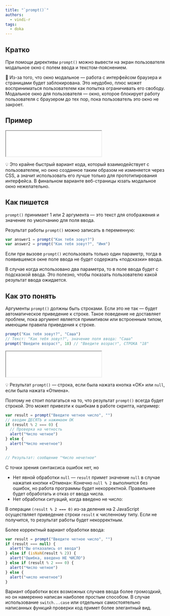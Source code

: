 ```yaml
---
title: "`prompt()`"
authors:
  - vindi-r
tags:
  - doka
---
```


## Кратко

При помощи директивы `prompt()` можно вывести на экран пользователя модальное окно c полем ввода и текстом-пояснением.

🤖 Из-за того, что окно модальное — работа с интерфейсом браузера и страницами будет заблокирована. Это неудобно, плюс может восприниматься пользователем как попытка ограничивать его свободу. Модальное окно для пользователя — окно, которое блокирует работу пользователя с браузером до тех пор, пока пользователь это окно не закроет.

## Пример

<iframe title="Название — prompt() — Дока" src="demos/vindi-r-OqZYEe" height="80" sandbox></iframe>

💡 Это крайне быстрый вариант кода, который взаимодействует с пользователем, но окно созданное таким образом не изменяется через CSS, а значит использовать его лучше только для прототипирования интерфейса. В финальном варианте веб-страницы юзать модальное окно нежелательно.

## Как пишется

`prompt()` принимает 1 или 2 аргумента — это текст для отображения и значение по умолчанию для поля ввода.

Результат работы `prompt()` можно записать в переменную:

```js
var answer1 = prompt("Как тебя зовут?")
var answer2 = prompt("Как тебя зовут?", "Имя")
```

Если при вызове `prompt()` использовать только один параметр, тогда в появившемся окне поле ввода не будет содержать «подсказки» ввода.

В случае когда использовано два параметра, то в поле ввода будет с подсказкой ввода. Это полезно, чтобы показать пользователю какой результат ввода ожидается.

## Как это понять

Аргументы `prompt()` должны быть строками. Если это не так — будет автоматическое приведение к строке. Такое поведение не доставляет проблем, пока аргумент является примитивом или встроенным типом, имеющим правила приведения к строке.

```js
prompt("Как тебя зовут?", "Саша")
// Текст: "Как тебя зовут?", значение поля ввода: "Саша"
prompt("Введите возраст", 18) // "Введите возраст", СТРОКА "18"
```

<iframe title="Название — prompt() — Дока" src="demos/vindi-r-jJxjNM/" height="80" sandbox></iframe>

💡 Результат `prompt()` — строка, если была нажата кнопка «OK» или `null`, если была нажата «Отмена».

Поэтому не стоит полагаться на то, что результат `prompt()` всегда будет строкой. Это может привезти к ошибкам в работе скрипта, например:

```js
var result = prompt("Введите четное число", "")
// вводим ДЕСЯТЬ и нажимаем ОК
if (result % 2 === 0) {
  // Проверка на четность
  alert("Число четное")
} else {
  alert("Число нечетное")
}

// Результат: сообщение "Число нечетное"
```

С точки зрения синтаксиса ошибок нет, но

- Нет явной обработки `null` — `result` примет значение `null` в случае нажатия кнопки «Отмена»: Конечно `null % 2` выполнится без ошибок, но работа программы будет некорректной. Правильнее будет обработать и отказ от ввода числа.
- Нет обработки ситуаций, когда введено не число:

В операции `(result % 2 === 0)` из-за деления на 2 JavaScript осуществляет приведение строки `result` к численному типу. Если не получится, то результат работы будет некорректным.

Более корректный вариант обработки ввода:

```js
var result = prompt("Введите четное число", "")
if (result === null) {
  alert("Вы отказались от ввода")
} else if (isNaN(result % 2)) {
  alert("Ошибка, введено НЕ ЧИСЛО")
} else if (result % 2 === 0) {
  alert("Число четное")
} else {
  alert("число нечетное")
}
```

Вариант обработки всех возможных случаев ввода более громоздкий, но он намеренно написан наиболее простым способом. В случае использование `switch...case` или отдельных самостоятельно написанных функций проверки код примет более элегантный вид.
